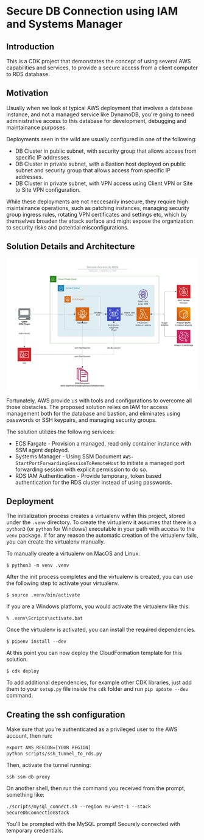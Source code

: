 
# Secure DB Connection using IAM and Systems Manager

## Introduction

This is a CDK project that demonstates the concept of using several AWS capabilities and services,
to provide a secure access from a client computer to RDS database.

## Motivation

Usually when we look at typical AWS deployment that involves a database instance, and not a managed service like DynamoDB,
you're going to need administrative access to this database for development, debugging and maintainance purposes.

Deployments seen in the wild are usually configured in one of the following:
- DB Cluster in public subnet, with security group that allows access from specific IP addresses.
- DB Cluster in private subnet, with a Bastion host deployed on public subnet and security group that allows access from specific IP addresses.
- DB Cluster in private subnet, with VPN access using Client VPN or Site to Site VPN configuration.

While these deployments are not neccesarily insecure, they require high maintainance operations, such as patching instances, managing security group ingress rules, rotating VPN certificates and settings etc, which by themselves broaden the attack surface and might expose the organization to security risks and potential misconfigurations.

## Solution Details and Architecture

![Secure DB Connection Architecture](images/architecture.jpeg "Secure DB Connection Architecture")

Fortunately, AWS provide us with tools and configurations to overcome all those obstacles. The proposed solution relies on IAM for access management both for the database and bastion, and eliminates using passwords or SSH keypairs, and managing security groups.

The solution utilizes the following services:
- ECS Fargate - Provision a managed, read only container instance with SSM agent deployed.
- Systems Manager - Using SSM Document `AWS-StartPortForwardingSessionToRemoteHost` to initiate a managed port forwarding session with explicit permission to do so.
- RDS IAM Authentication - Provide temporary, token based authentication for the RDS cluster instead of using passwords.

## Deployment

The initialization
process creates a virtualenv within this project, stored under the `.venv`
directory.  To create the virtualenv it assumes that there is a `python3`
(or `python` for Windows) executable in your path with access to the `venv`
package. If for any reason the automatic creation of the virtualenv fails,
you can create the virtualenv manually.

To manually create a virtualenv on MacOS and Linux:

```
$ python3 -m venv .venv
```

After the init process completes and the virtualenv is created, you can use the following
step to activate your virtualenv.

```
$ source .venv/bin/activate
```

If you are a Windows platform, you would activate the virtualenv like this:

```
% .venv\Scripts\activate.bat
```

Once the virtualenv is activated, you can install the required dependencies.

```
$ pipenv install --dev
```

At this point you can now deploy the CloudFormation template for this solution.

```
$ cdk deploy
```

To add additional dependencies, for example other CDK libraries, just add
them to your `setup.py` file inside the `cdk` folder and run `pip update --dev`
command.

## Creating the ssh configuration

Make sure that you're authenticated as a privileged user to the AWS account, then run:
```
export AWS_REGION=[YOUR REGION]
python scripts/ssh_tunnel_to_rds.py
````

Then, activate the tunnel running:
```
ssh ssm-db-proxy
```

On another shell, then run the command you received from the prompt, something like:
```
./scripts/mysql_connect.sh --region eu-west-1 --stack SecureDbConnectionStack
```

You'll be prompted with the MySQL prompt! Securely connected with temporary credentials.